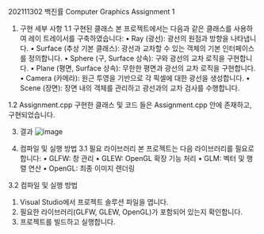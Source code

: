 202111302 백진률
Computer Graphics Assignment 1

1. 구현 세부 사항
1.1 구현된 클래스
본 프로젝트에서는 다음과 같은 클래스를 사용하여 레이 트레이서를 구축하였습니다:
•	Ray (광선): 광선의 원점과 방향을 나타냅니다.
•	Surface (추상 기본 클래스): 광선과 교차할 수 있는 객체의 기본 인터페이스를 정의합니다.
•	Sphere (구, Surface 상속): 구와 광선의 교차 로직을 구현합니다.
•	Plane (평면, Surface 상속): 무한한 평면과 광선의 교차 로직을 구현합니다.
•	Camera (카메라): 원근 투영을 기반으로 각 픽셀에 대한 광선을 생성합니다.
•	Scene (장면): 장면 내의 객체를 관리하고 광선과의 교차 검사를 수행합니다.

1.2 Assignment.cpp
구현한 클래스 및 코드 들은 Assignment.cpp 안에 존재하고, 구현되었습니다.

3. 결과
 ![image](https://github.com/user-attachments/assets/301275ed-2aed-47ad-b37f-215854bcb1f3)

3. 컴파일 및 실행 방법
3.1 필요 라이브러리
본 프로젝트는 다음 라이브러리를 필요로 합니다:
•	GLFW: 창 관리
•	GLEW: OpenGL 확장 기능 처리
•	GLM: 벡터 및 행렬 연산
•	OpenGL: 최종 이미지 렌더링

3.2 컴파일 및 실행 방법
1.	Visual Studio에서 프로젝트 솔루션 파일을 엽니다.
2.	필요한 라이브러리(GLFW, GLEW, OpenGL)가 포함되어 있는지 확인합니다.
3.	프로젝트를 빌드하고 실행합니다.
